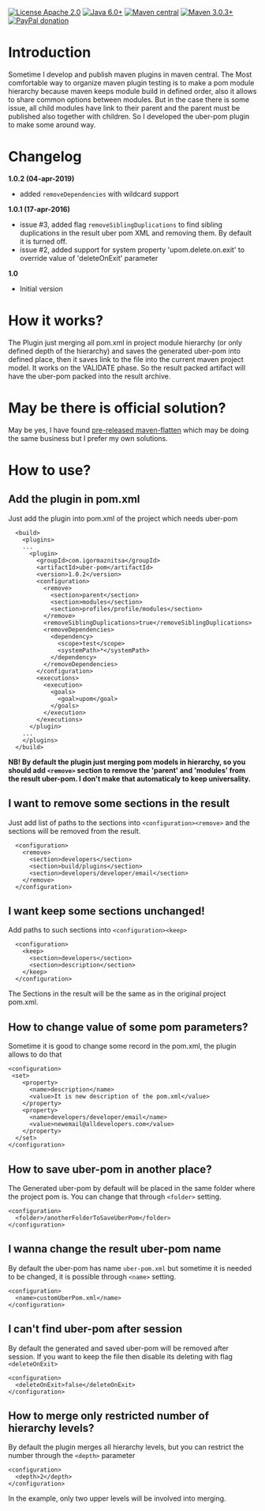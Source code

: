 [![License Apache 2.0](https://img.shields.io/badge/license-Apache%20License%202.0-green.svg)](http://www.apache.org/licenses/LICENSE-2.0)
[![Java 6.0+](https://img.shields.io/badge/java-6.0%2b-green.svg)](http://www.oracle.com/technetwork/java/javase/downloads/index.html)
[![Maven central](https://maven-badges.herokuapp.com/maven-central/com.igormaznitsa/uber-pom/badge.svg)](http://search.maven.org/#artifactdetails|com.igormaznitsa|uber-pom|1.0.2|jar)
[![Maven 3.0.3+](https://img.shields.io/badge/maven-3.0.3%2b-green.svg)](https://maven.apache.org/)
[![PayPal donation](https://img.shields.io/badge/donation-PayPal-red.svg)](https://www.paypal.com/cgi-bin/webscr?cmd=_s-xclick&hosted_button_id=AHWJHJFBAWGL2)

# Introduction
Sometime I develop and publish maven plugins in maven central. The Most comfortable way to organize maven plugin testing is to make a pom module hierarchy because maven keeps module build in defined order, also it allows to share common options between modules. But in the case there is some issue, all child modules have link to their parent and the parent must be published also together with children. So I developed the uber-pom plugin to make some around way.

# Changelog
__1.0.2 (04-apr-2019)__
 - added `removeDependencies` with wildcard support

__1.0.1 (17-apr-2016)__
 - issue #3, added flag `removeSiblingDuplications` to find sibling duplications in the result uber pom XML and removing them. By default it is turned off.
 - issue #2, added support for system property 'upom.delete.on.exit' to override value of 'deleteOnExit' parameter

__1.0__
 - Initial version

# How it works?
The Plugin just merging all pom.xml in project module hierarchy (or only defined depth of the hierarchy) and saves the generated uber-pom into defined place, then it saves link to the file into the current maven project model. It works on the VALIDATE phase. So the result packed artifact will have the uber-pom packed into the result archive.

# May be there is official solution?
May be yes, I have found [pre-released maven-flatten](http://mojo.codehaus.org/flatten-maven-plugin/) which may be doing the same business but I prefer my own solutions.

# How to use?
## Add the plugin in pom.xml
Just add the plugin into pom.xml of the project which needs uber-pom
```
  <build>
    <plugins>
    ...
      <plugin>
        <groupId>com.igormaznitsa</groupId>
        <artifactId>uber-pom</artifactId>
        <version>1.0.2</version>
        <configuration>
          <remove>
            <section>parent</section>
            <section>modules</section>
            <section>profiles/profile/modules</section>
          </remove>
          <removeSiblingDuplications>true</removeSiblingDuplications>
          <removeDependencies>
            <dependency>
              <scope>test</scope>
              <systemPath>*</systemPath>
            </dependency>
          </removeDependencies>
        </configuration>
        <executions>
          <execution>
            <goals>
              <goal>upom</goal>
            </goals>
          </execution>
        </executions>
      </plugin>
    ...
    </plugins>
  </build>
```
__NB! By default the plugin just merging pom models in hierarchy, so you should add `<remove>` section to remove the 'parent' and 'modules' from the result uber-pom. I don't make that automaticaly to keep universality.__
## I want to remove some sections in the result
Just add list of paths to the sections into `<configuration><remove>` and the sections will be removed from the result. 
```
  <configuration>
    <remove>
      <section>developers</section>
      <section>build/plugins</section>
      <section>developers/developer/email</section>
    </remove>
  </configuration>
```
## I want keep some sections unchanged!
Add paths to such sections into `<configuration><keep>`
```
  <configuration>
    <keep>
      <section>developers</section>
      <section>description</section>
    </keep>
  </configuration>
```
The Sections in the result will be the same as in the original project pom.xml.
## How to change value of some pom parameters?
Sometime it is good to change some record in the pom.xml, the plugin allows to do that
```
<configuration>
 <set>
    <property>
      <name>description</name>
      <value>It is new description of the pom.xml</value>
    </property>
    <property>
      <name>developers/developer/email</name>
      <value>newemail@alldevelopers.com</value>
    </property>
  </set>
</configuration>
```
## How to save uber-pom in another place?
The Generated uber-pom by default will be placed in the same folder where the project pom is. You can change that through `<folder>` setting.
```
<configuration>
  <folder>/anotherFolderToSaveUberPom</folder>
</configuration>
```
## I wanna change the result uber-pom name
By default the uber-pom has name `uber-pom.xml` but sometime it is needed to be changed, it is possible through `<name>` setting.
```
<configuration>
  <name>customUberPom.xml</name>
</configuration>
```
## I can't find uber-pom after session
By default the generated and saved uber-pom will be removed after session. If you want to keep the file then disable its deleting with flag `<deleteOnExit>`
```
<configuration>
  <deleteOnExit>false</deleteOnExit>
</configuration>
```
## How to merge only restricted number of hierarchy levels?
By default the plugin merges all hierarchy levels, but you can restrict the number through the `<depth>` parameter
```
<configuration>
  <depth>2</depth>
</configuration>
```
In the example, only two upper levels will be involved into merging.
